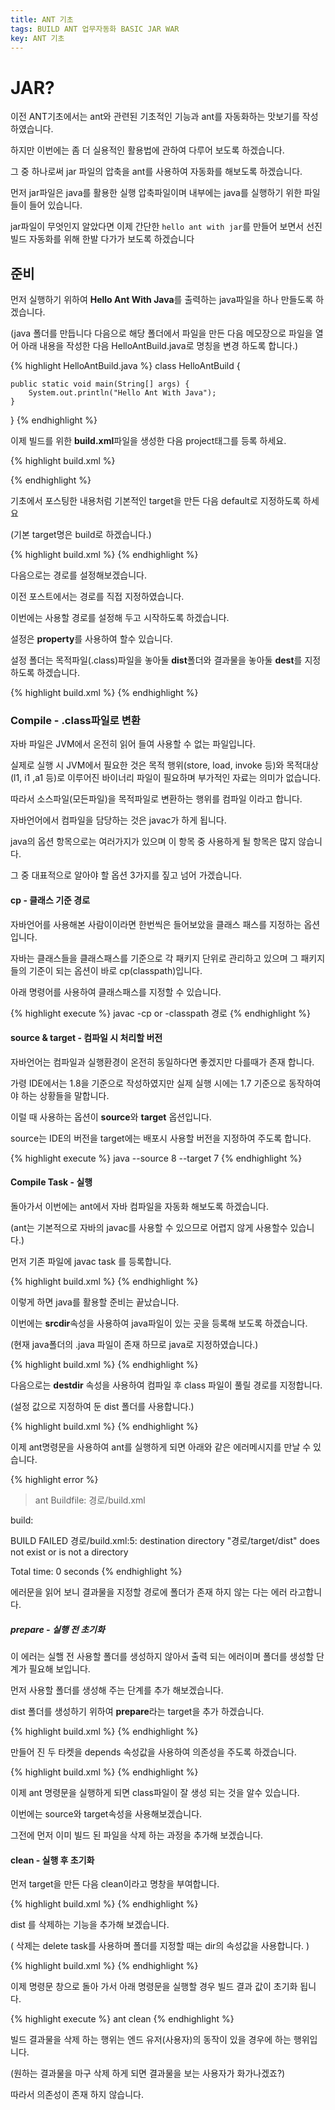```yaml
---
title: ANT 기초
tags: BUILD ANT 업무자동화 BASIC JAR WAR
key: ANT 기초
---
```


# JAR?

이전 ANT기초에서는 ant와 관련된 기초적인 기능과 ant를 자동화하는 맛보기를 작성하였습니다.

하지만 이번에는 좀 더 실용적인 활용법에 관하여 다루어 보도록 하겠습니다.

그 중 하나로써 jar 파일의 압축을 ant를 사용하여 자동화를 해보도록 하겠습니다.

먼저 jar파일은 java를 활용한 실행 압축파일이며 내부에는 java를 실행하기 위한 파일들이 들어 있습니다.

jar파일이 무엇인지 알았다면 이제 간단한 `hello ant with jar`를 만들어 보면서 선진 빌드 자동화를 위해 한발 다가가 보도록 하겠습니다

## 준비

먼저 실행하기 위하여 **Hello Ant With Java**를 출력하는 java파일을 하나 만들도록 하겠습니다.

(java 폴더를 만듭니다 다음으로 해당 폴더에서 파일을 만든 다음 메모장으로 파일을 열어 아래 내용을 작성한 다음 HelloAntBuild.java로 명칭을 변경 하도록 합니다.)

{% highlight HelloAntBuild.java %}
class HelloAntBuild {

    public static void main(String[] args) {
        System.out.println("Hello Ant With Java");
    }
}
{% endhighlight %}

이제 빌드를 위한 **build.xml**파일을 생성한 다음 project태그를 등록 하세요.

{% highlight build.xml %}
<project>

</project>
{% endhighlight %}

기초에서 포스팅한 내용처럼 기본적인 target을 만든 다음 default로 지정하도록 하세요

(기본 target명은 build로 하겠습니다.)

{% highlight build.xml %}
<project default="build">
    <target name="build">
    </target>
</project>
{% endhighlight %}

다음으로는 경로를 설정해보겠습니다.

이전 포스트에서는 경로를 직접 지정하였습니다.

이번에는 사용할 경로를 설정해 두고 시작하도록 하겠습니다.

설정은 **property**를 사용하여 할수 있습니다.

설정 폴더는 목적파일(.class)파일을 놓아둘 **dist**폴더와 결과물을 놓아둘 **dest**를 지정하도록 하겠습니다.

{% highlight build.xml %}
<project default="build">
    <property name="dist" value="target/dist"/>
    <property name="dest" value="target/dest"/>
    <target name="build">
    </target>
</project>
{% endhighlight %}

### Compile - .class파일로 변환

자바 파일은 JVM에서 온전히 읽어 들여 사용할 수 없는 파일입니다.

실제로 실행 시 JVM에서 필요한 것은 목적 행위(store, load, invoke 등)와 목적대상(l1, i1 ,a1 등)로 이루어진 바이너리 파일이 필요하며 부가적인 자료는 의미가 없습니다.

따라서 소스파일(모든파일)을 목적파일로 변환하는 행위를 컴파일 이라고 합니다.

자바언어에서 컴파일을 담당하는 것은 javac가 하게 됩니다.

java의 옵션 항목으로는 여러가지가 있으며 이 항목 중 사용하게 될 항목은 많지 않습니다.

그 중 대표적으로 알아야 할 옵션 3가지를 짚고 넘어 가겠습니다.

#### cp - 클래스 기준 경로

자바언어를 사용해본 사람이이라면 한번씩은 들어보았을 클래스 패스를 지정하는 옵션입니다.

자바는 클래스들을 클래스패스를 기준으로 각 패키지 단위로 관리하고 있으며 그 패키지들의 기준이 되는 옵션이 바로 cp(classpath)입니다.

아래 명령어를 사용하여 클래스패스를 지정할 수 있습니다.

{% highlight execute %}
javac -cp or -classpath 경로
{% endhighlight %}

#### source & target - 컴파일 시 처리할 버전

자바언어는 컴파일과 실행환경이 온전히 동일하다면 좋겠지만 다를때가 존재 합니다.

가령 IDE에서는 1.8을 기준으로 작성하였지만 실제 실행 시에는 1.7 기준으로 동작하여야 하는 상황들을 말합니다.

이럴 때 사용하는 옵션이 **source**와 **target** 옵션입니다.

source는 IDE의 버전을 target에는 배포시 사용할 버전을 지정하여 주도록 합니다.

{% highlight execute %}
java --source 8 --target 7
{% endhighlight %}

#### Compile Task - 실행

돌아가서 이번에는 ant에서 자바 컴파일을 자동화 해보도록 하겠습니다.

(ant는 기본적으로 자바의 javac를 사용할 수 있으므로 어렵지 않게 사용할수 있습니다.)

먼저 기존 파일에 javac task 를 등록합니다.

{% highlight build.xml %}
<project default="build">
    <property name="dist" value="target/dist"/>
    <property name="dest" value="target/dest"/>
    <target name="build">
        <javac />
    </target>
</project>
{% endhighlight %}

이렇게 하면 java를 활용할 준비는 끝났습니다.

이번에는 **srcdir**속성을 사용하여 java파일이 있는 곳을 등록해 보도록 하겠습니다.

(현재 java폴더의 .java 파일이 존재 하므로 java로 지정하였습니다.)

{% highlight build.xml %}
<project default="build">
    <property name="dist" value="target/dist"/>
    <property name="dest" value="target/dest"/>
    <target name="build">
        <javac srcdir="java"/>
    </target>
</project>
{% endhighlight %}

다음으로는 **destdir** 속성을 사용하여 컴파일 후 class 파일이 풀릴 경로를 지정합니다.

(설정 값으로 지정하여 둔 dist 폴더를 사용합니다.)

{% highlight build.xml %}
<project default="build">
    <property name="dist" value="target/dist"/>
    <property name="dest" value="target/dest"/>
    <target name="build">
        <javac srcdir="java" destdir="${dist}"/>
    </target>
</project>
{% endhighlight %}

이제 ant명령문을 사용하여 ant를 실행하게 되면 아래와 같은 에러메시지를 만날 수 있습니다.

{% highlight error %}
> ant
Buildfile: 경로/build.xml

build:

BUILD FAILED
경로/build.xml:5: destination directory "경로/target/dist" does not exist or is not a directory

Total time: 0 seconds
{% endhighlight %}

에러문을 읽어 보니 결과물을 지정할 경로에 폴더가 존재 하지 않는 다는 에러 라고합니다.

##### prepare - 실행 전 초기화

이 에러는 실핼 전 사용할 폴더를 생성하지 않아서 출력 되는 에러이며 폴더를 생성할 단계가 필요해 보입니다.

먼저 사용할 폴더를 생성해 주는 단계를 추가 해보겠습니다.

dist 폴더를 생성하기 위하여 **prepare**라는 target을 추가 하겠습니다.

{% highlight build.xml %}
<project default="build">
    <property name="dist" value="target/dist"/>
    <property name="dest" value="target/dest"/>
    <target name="build">
        <javac srcdir="java" destdir="${dist}"/>
    </target>
    <target name="prepare">
        <mkdir dir="${dist}"/>
    </target>
</project>
{% endhighlight %}

만들어 진 두 타켓을 depends 속성값을 사용하여 의존성을 주도록 하겠습니다.

{% highlight build.xml %}
<project default="build">
    <property name="dist" value="target/dist"/>
    <property name="dest" value="target/dest"/>
    <target name="build" depends="prepare">
        <javac srcdir="java" destdir="${dist}"/>
    </target>
    <target name="prepare">
        <mkdir dir="${dist}"/>
    </target>
</project>
{% endhighlight %}

이제 ant 명령문을 실행하게 되면 class파일이 잘 생성 되는 것을 알수 있습니다.

이번에는 source와 target속성을 사용해보겠습니다.

그전에 먼저 이미 빌드 된 파일을 삭제 하는 과정을 추가해 보겠습니다.

#### clean - 실행 후 초기화

먼저 target을 만든 다음 clean이라고 명창을 부여합니다.

{% highlight build.xml %}
<project default="build">
    <property name="dist" value="target/dist"/>
    <property name="dest" value="target/dest"/>
    <target name="build" depends="prepare">
        <javac srcdir="java" destdir="${dist}"/>
    </target>
    <target name="prepare">
        <mkdir dir="${dist}"/>
    </target>
    <target name="clean">
    </target>
</project>
{% endhighlight %}

dist 를 삭제하는 기능을 추가해 보겠습니다.

( 삭제는 delete task를 사용하며 폴더를 지정할 때는 dir의 속성값을 사용합니다. )

{% highlight build.xml %}
<project default="build">
    <property name="dist" value="target/dist"/>
    <property name="dest" value="target/dest"/>
    <target name="build" depends="prepare">
        <javac srcdir="java" destdir="${dist}"/>
    </target>
    <target name="prepare">
        <mkdir dir="${dist}"/>
    </target>
    <target name="clean">
        <delete dir="${dist}">
    </target>
</project>
{% endhighlight %}

이제 명령문 창으로 돌아 가서 아래 명령문을 실행할 경우 빌드 결과 값이 초기화 됩니다.

{% highlight execute %}
ant clean
{% endhighlight %}

빌드 결과물을 삭제 하는 행위는 엔드 유저(사용자)의 동작이 있을 경우에 하는 행위입니다.

(원하는 결과물을 마구 삭제 하게 되면 결과물을 보는 사용자가 화가나겠죠?)

따라서 의존성이 존재 하지 않습니다.

